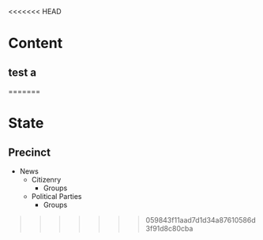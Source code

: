 <<<<<<< HEAD
# Content

## test a
=======
# State
## Precinct
- News
    - Citizenry
        - Groups
    - Political Parties 
        -  Groups
>>>>>>> 059843f11aad7d1d34a87610586d3f91d8c80cba
